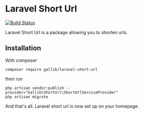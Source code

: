 # Laravel Short Url

[![Build Status](https://travis-ci.org/gallib/laravel-short-url.svg?branch=master)](https://travis-ci.org/gallib/laravel-short-url)

Laravel Short Url is a package allowing you to shorten urls.

## Installation

With composer

```
composer require gallib/laravel-short-url
```

then run

```
php artisan vendor:publish --provider="Gallib\ShortUrl\ShortUrlServiceProvider"
php artisan migrate
```

And that's all. Laravel short url is now set up on your homepage.
